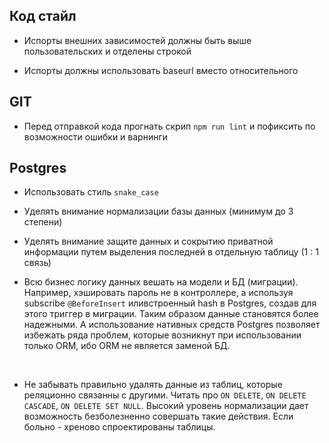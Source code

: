 ## Код стайл

- Испорты внешних зависимостей должны быть выше пользовательских и отделены строкой
  <br>

- Испорты должны использовать baseurl вместо относительного

## GIT

- Перед отправкой кода прогнать скрип `npm run lint` и пофиксить по возможности ошибки и варнинги

## Postgres

- Использовать стиль `snake_case`
  <br>

- Уделять внимание нормализации базы данных (минимум до 3 степени)
  <br>

- Уделять внимание защите данных и сокрытию приватной информации путем выделения последней в отдельную таблицу (1 : 1 связь)
  <br>

- Всю бизнес логику данных вешать на модели и БД (миграции). Например, хэшировать пароль не в контроллeре, а используя subscribe `@BeforeInsert` иливстроенный hash в Postgres, создав для этого триггер в миграции. Таким образом данные становятся более надежными. А использование нативных средств Postgres позволяет избежать ряда проблем, которые возникнут при использовании только ORM, ибо ORM не является заменой БД.

  <br>

- Не забывать правильно удалять данные из таблиц, которые реляционно связанны с другими. Читать про `ON DELETE`, `ON DELETE CASCADE`, `ON DELETE SET NULL`. Высокий уровень нормализации дает возможность безболезненно совершать такие действия. Если больно - хреново спроектированы таблицы.
